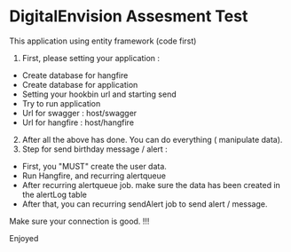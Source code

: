 # DigitalEnvision Assesment Test
This application using entity framework (code first)

1. First, please setting your application :
 - Create database for hangfire 
 - Create database for application
 - Setting your hookbin url and starting send
 - Try to run application
 - Url for swagger : host/swagger
 - Url for hangfire : host/hangfire

2. After all the above has done. You can do everything ( manipulate data).
3. Step for send birthday message / alert :
 - First, you "MUST" create the user data.
 - Run Hangfire, and recurring alertqueue
 - After recurring alertqueue job. make sure the data has been created in the alertLog table
 - After that, you can recurring sendAlert job to send alert / message.

Make sure your connection is good. !!!

Enjoyed
